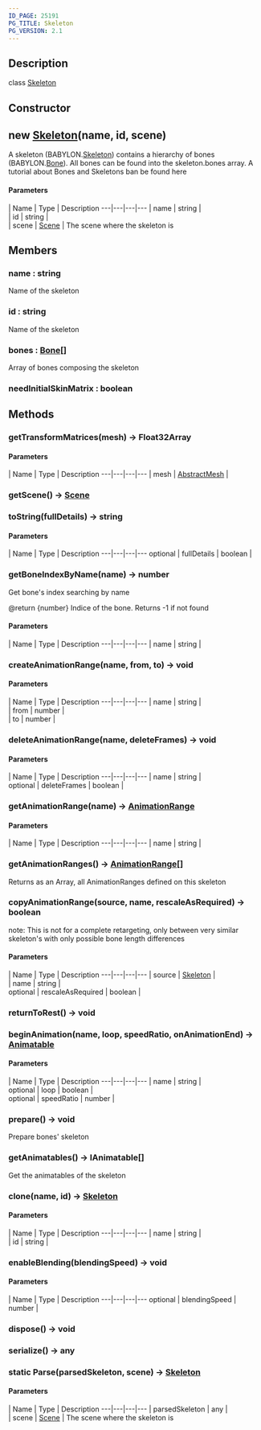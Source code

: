```yaml
---
ID_PAGE: 25191
PG_TITLE: Skeleton
PG_VERSION: 2.1
---
```

## Description

class [Skeleton](/classes/2.4/Skeleton)



## Constructor

## new [Skeleton](/classes/2.4/Skeleton)(name, id, scene)

A skeleton (BABYLON.[Skeleton](/classes/2.4/Skeleton)) contains a hierarchy of bones (BABYLON.[Bone](/classes/2.4/Bone)).
All bones can be found into the skeleton.bones array.
A tutorial about Bones and Skeletons ban be found here

#### Parameters
 | Name | Type | Description
---|---|---|---
 | name | string |    
 | id | string |    
 | scene | [Scene](/classes/2.4/Scene) |    The scene where the skeleton is
## Members

### name : string

Name of the skeleton

### id : string

Name of the skeleton

### bones : [Bone](/classes/2.4/Bone)[]

Array of bones composing the skeleton

### needInitialSkinMatrix : boolean



## Methods

### getTransformMatrices(mesh) &rarr; Float32Array



#### Parameters
 | Name | Type | Description
---|---|---|---
 | mesh | [AbstractMesh](/classes/2.4/AbstractMesh) |  

### getScene() &rarr; [Scene](/classes/2.4/Scene)


### toString(fullDetails) &rarr; string



#### Parameters
 | Name | Type | Description
---|---|---|---
optional | fullDetails | boolean | 

### getBoneIndexByName(name) &rarr; number

Get bone's index searching by name

@return {number} Indice of the bone. Returns -1 if not found

#### Parameters
 | Name | Type | Description
---|---|---|---
 | name | string |    

### createAnimationRange(name, from, to) &rarr; void



#### Parameters
 | Name | Type | Description
---|---|---|---
 | name | string |    
 | from | number |  
 | to | number |  
### deleteAnimationRange(name, deleteFrames) &rarr; void



#### Parameters
 | Name | Type | Description
---|---|---|---
 | name | string |    
optional | deleteFrames | boolean |  
### getAnimationRange(name) &rarr; [AnimationRange](/classes/2.4/AnimationRange)



#### Parameters
 | Name | Type | Description
---|---|---|---
 | name | string |    

### getAnimationRanges() &rarr; [AnimationRange](/classes/2.4/AnimationRange)[]

Returns as an Array, all AnimationRanges defined on this skeleton
### copyAnimationRange(source, name, rescaleAsRequired) &rarr; boolean

note: This is not for a complete retargeting, only between very similar skeleton's with only possible bone length differences

#### Parameters
 | Name | Type | Description
---|---|---|---
 | source | [Skeleton](/classes/2.4/Skeleton) |  
 | name | string |    
optional | rescaleAsRequired | boolean |  
### returnToRest() &rarr; void


### beginAnimation(name, loop, speedRatio, onAnimationEnd) &rarr; [Animatable](/classes/2.4/Animatable)



#### Parameters
 | Name | Type | Description
---|---|---|---
 | name | string |    
optional | loop | boolean |  
optional | speedRatio | number |  
### prepare() &rarr; void

Prepare bones' skeleton
### getAnimatables() &rarr; IAnimatable[]

Get the animatables of the skeleton
### clone(name, id) &rarr; [Skeleton](/classes/2.4/Skeleton)



#### Parameters
 | Name | Type | Description
---|---|---|---
 | name | string |    
 | id | string |    
### enableBlending(blendingSpeed) &rarr; void



#### Parameters
 | Name | Type | Description
---|---|---|---
optional | blendingSpeed | number | 

### dispose() &rarr; void


### serialize() &rarr; any


### static Parse(parsedSkeleton, scene) &rarr; [Skeleton](/classes/2.4/Skeleton)



#### Parameters
 | Name | Type | Description
---|---|---|---
 | parsedSkeleton | any |  
 | scene | [Scene](/classes/2.4/Scene) |    The scene where the skeleton is
